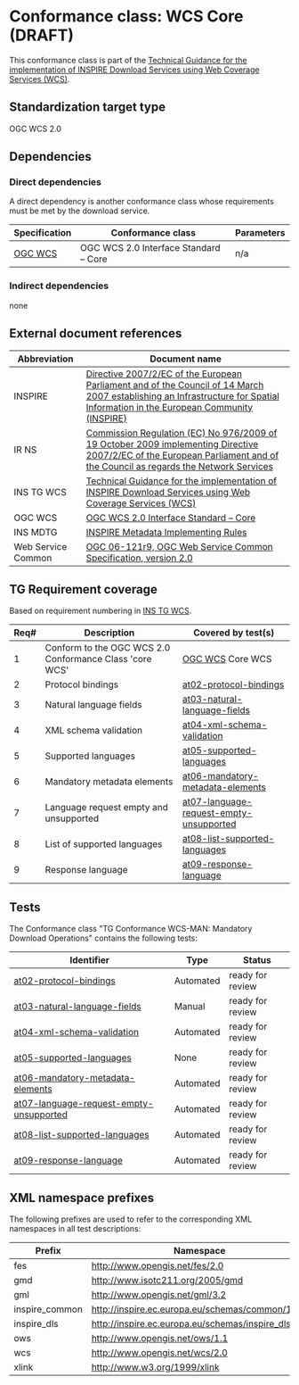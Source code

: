 # Conformance class: WCS Core (DRAFT)

This conformance class is part of the [Technical Guidance for the implementation of INSPIRE Download Services using Web Coverage Services (WCS)](https://inspire.ec.europa.eu/id/document/tg/download-wcs).

## Standardization target type

OGC WCS 2.0

## Dependencies

### Direct dependencies

A direct dependency is another conformance class whose requirements must be met by the download service.

| Specification | Conformance class | Parameters | 
| ------------- | ----------------- | ---------- |
| [OGC WCS](#ref_OGC_WCS) | OGC WCS 2.0 Interface Standard – Core | n/a |

### Indirect dependencies

none
 
## External document references

| Abbreviation | Document name                       |
| ------------ | ----------------------------------- |
| INSPIRE <a name="ref_INSPIRE"></a> | [Directive 2007/2/EC of the European Parliament and of the Council of 14 March 2007 establishing an Infrastructure for Spatial Information in the European Community (INSPIRE)](http://eur-lex.europa.eu/legal-content/EN/TXT/PDF/?uri=CELEX:32007L0002&from=EN) |
| IR NS <a name="ref_IR_NS"></a>   | [Commission Regulation (EC) No 976/2009 of 19 October 2009 implementing Directive 2007/2/EC of the European Parliament and of the Council as regards the Network Services](http://eur-lex.europa.eu/legal-content/EN/TXT/PDF/?uri=CELEX:32009R0976&from=EN) |
| INS TG WCS <a name="ref_INS_TG_WCS"></a>   | [Technical Guidance for the implementation of INSPIRE Download Services using Web Coverage Services (WCS)](https://inspire.ec.europa.eu/id/document/tg/download-wcs) |
| OGC WCS <a name="ref_OGC_WCS"></a> | [OGC WCS 2.0 Interface Standard – Core](https://www.opengeospatial.org/standards/wcs) |
| INS MDTG | [INSPIRE Metadata Implementing Rules](http://inspire.ec.europa.eu/documents/Metadata/MD_IR_and_ISO_20131029.pdf) |
| Web Service Common | [OGC 06-121r9, OGC Web Service Common Specification, version 2.0](https://www.opengeospatial.org/standards/common) |

## TG Requirement coverage

Based on requirement numbering in [INS TG WCS](#ref_INS_TG_WCS).

| Req#   | Description                          | Covered by test(s)                 |
| ------ | ------------------------------------ | ---------------------------------- |
| 1    | Conform to the OGC WCS 2.0 Conformance Class 'core WCS'| [OGC WCS](#ref_OGC_WCS) Core WCS
| 2    | Protocol bindings | [at02-protocol-bindings](./at02-protocol-bindings.md)
| 3    | Natural language fields | [at03-natural-language-fields](./at03-natural-language-fields.md)
| 4    | XML schema validation | [at04-xml-schema-validation](./at04-xml-schema-validation.md)
| 5    | Supported languages | [at05-supported-languages](./at05-supported-languages.md)
| 6    | Mandatory metadata elements | [at06-mandatory-metadata-elements](./at06-mandatory-metadata-elements.md)
| 7    | Language request empty and unsupported | [at07-language-request-empty-unsupported](./at07-language-request-empty-unsupported.md)
| 8    | List of supported languages | [at08-list-supported-languages](./at08-list-supported-languages.md)
| 9    | Response language | [at09-response-language](./at09-response-language.md)

## Tests
The Conformance class "TG Conformance WCS-MAN: Mandatory Download Operations" contains the following tests:

| Identifier                                                        | Type   | Status   |
| ----------------------------------------------------------------- | -------- | -------- |
| [at02-protocol-bindings](./at02-protocol-bindings.md) | Automated | ready for review |
| [at03-natural-language-fields](./at03-natural-language-fields.md) | Manual | ready for review |
| [at04-xml-schema-validation](./at04-xml-schema-validation.md) | Automated | ready for review |
| [at05-supported-languages](./at05-supported-languages.md) | None | ready for review |
| [at06-mandatory-metadata-elements](./at06-mandatory-metadata-elements.md) | Automated | ready for review |
| [at07-language-request-empty-unsupported](./at07-language-request-empty-unsupported.md) | Automated | ready for review |
| [at08-list-supported-languages](./at08-list-supported-languages.md) | Automated | ready for review |
| [at09-response-language](./at09-response-language.md) | Automated | ready for review |

## XML namespace prefixes <a name="namespaces"></a>

The following prefixes are used to refer to the corresponding XML namespaces in all test descriptions:

Prefix         | Namespace
-------------- | -------------------------------------------------
fes            | http://www.opengis.net/fes/2.0
gmd            | http://www.isotc211.org/2005/gmd
gml            | http://www.opengis.net/gml/3.2
inspire\_common| http://inspire.ec.europa.eu/schemas/common/1.0
inspire\_dls   | http://inspire.ec.europa.eu/schemas/inspire_dls/1.0
ows            | http://www.opengis.net/ows/1.1
wcs            | http://www.opengis.net/wcs/2.0
xlink          | http://www.w3.org/1999/xlink
